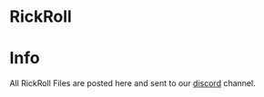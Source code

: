 # RickRoll
# Info
All RickRoll Files are posted here and sent to our [discord](https://discord.gg/enymCyDY) channel.
